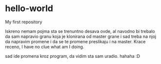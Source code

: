 # hello-world
My first repository

Iskreno nemam pojma sta se trenuntno desava ovde, al navodno bi trebalo da sam napravio granu koja je klonirana od master grane i sad treba na njoj da napravim promene i da se te promene preslikaju i na master. Krace receno, I have no clue what am I doing.

sad ide promena kroz program, da vidim sta sam uradio. hahaha :D
